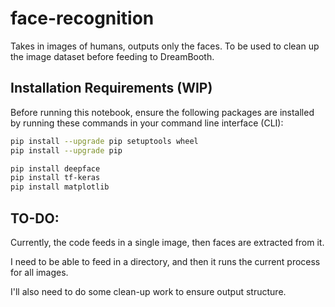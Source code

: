 # face-recognition

Takes in images of humans, outputs only the faces.
To be used to clean up the image dataset before feeding to DreamBooth.

## Installation Requirements (WIP)

Before running this notebook, ensure the following packages are installed by running these commands in your command line interface (CLI):

```bash
pip install --upgrade pip setuptools wheel
pip install --upgrade pip

pip install deepface
pip install tf-keras
pip install matplotlib
```

## TO-DO:

Currently, the code feeds in a single image, then faces are extracted from it.

I need to be able to feed in a directory, and then it runs the current process for all images.

I'll also need to do some clean-up work to ensure output structure.
